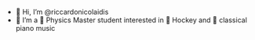 - 👋 Hi, I’m @riccardonicolaidis
- 🤯 I’m a 🔭 Physics Master student interested in 🏒 Hockey and 🎹 classical piano music

